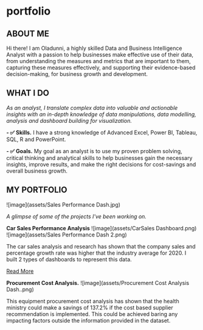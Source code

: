 # portfolio
<!--Section 1: Introduce your self-->
## ABOUT ME

Hi there! I am Oladunni, a highly skilled Data and Business Intelligence Analyst with a passion to help businesses make effective use of their data, from understanding the measures and metrics that are important to them, capturing these measures effectively, and supporting their evidence-based decision-making, for business growth and development.   


<!--Mention your top/relevant skills here - core and soft skills-->
## WHAT I DO

*As an analyst, I translate complex data into valuable and actionable insights with an in-depth knowledge of data manipulations, data modelling, analysis and dashboard building for visualization.*

**- ✅ Skills.**
I have a strong knowledge of Advanced Excel, Power BI, Tableau, SQL, R and PowerPoint. 

**- ✅ Goals.**
My goal as an analyst is to use my proven problem solving, critical thinking and analytical skills to help businesses gain the necessary insights, improve results, and make the right decisions for cost-savings and overall business growth.

<!--Section 2: List 3-4 key projects-->
## MY PORTFOLIO 

![image](assets/Sales Performance Dash.jpg)

*A glimpse of some of the projects I've been working on.*

**Car Sales Performance Analysis**
![image](assets/CarSales Dashboard.png)
![image](assets/Sales Performance Dash 2.png)

The car sales analysis and research has shown that the company sales and percentage growth rate was higher that the industry average for 2020. I built 2 types of dashboards to represent this data.



[Read More](file:///C:/Users/Ajifolawe%20oladunni/Documents/Beyond%20Cars%20Sales%20Data%20Analysis%20(2020).pdf)

**Procurement Cost Analysis.**
![image](assets/Procurement Cost Analysis Dash..png) 



This equipment procurement cost analysis has shown that the health ministry could make a savings of 137.2% if the cost based supplier recommendation is implemented. This could be achieved baring any impacting factors outside the information provided in the dataset.
